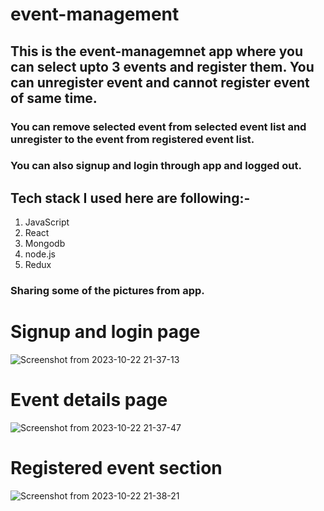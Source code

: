 # event-management
## This is the event-managemnet app where you can select upto 3 events and register them. You can unregister event and cannot register event of same time.
### You can remove selected event from selected event list and unregister to the event from registered event list.
### You can also signup and login through app and logged out.
## Tech stack I used here are following:-
1. JavaScript
2. React
3. Mongodb
4. node.js
5. Redux

### Sharing some of the pictures from app.
# Signup and login page
![Screenshot from 2023-10-22 21-37-13](https://github.com/madhurisonawat/event-management/assets/63995668/7911693f-657a-4d2a-844f-7f3dbd5e53e5)
# Event details page
![Screenshot from 2023-10-22 21-37-47](https://github.com/madhurisonawat/event-management/assets/63995668/ed05e96a-c91b-456a-bc49-0321850dc6f7)
# Registered event section
![Screenshot from 2023-10-22 21-38-21](https://github.com/madhurisonawat/event-management/assets/63995668/13f0cb7e-6c8d-49c1-819e-8912e1e6ed88)


